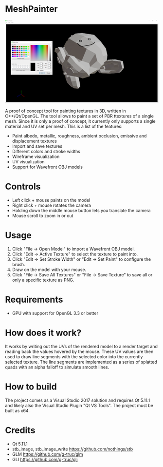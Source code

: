 # MeshPainter

![MeshPainter](meshpainter.png?raw=true "Painting a smiley on Suzanne")

A proof of concept tool for painting textures in 3D, written in C++/Qt/OpenGL. The tool allows to paint a set of PBR ttextures of a single mesh. Since it is only a proof of concept, it currently only supports a single material and UV set per mesh. This is a list of the features:

- Paint albedo, metallic, roughness, ambient occlusion, emissive and displacement textures
- Import and save textures
- Different colors and stroke widths
- Wireframe visualization
- UV visualization
- Support for Wavefront OBJ models

# Controls
- Left click + mouse paints on the model
- Right click + mouse rotates the camera
- Holding down the middle mouse button lets you translate the camera
- Mouse scroll to zoom in or out

# Usage
1) Click "File -> Open Model" to import a Wavefront OBJ model.
2) Click "Edit -> Active Texture" to select the texture to paint into.
3) Click "Edit -> Set Stroke Width" or "Edit -> Set Paint" to configure the brush.
4) Draw on the model with your mouse.
5) Click "File -> Save All Textures" or "File -> Save Texture" to save all or only a specific texture as PNG.

# Requirements
- GPU with support for OpenGL 3.3 or better

# How does it work?
It works by writing out the UVs of the rendered model to a render target and reading back the values hovered by the mouse. These UV values are then used to draw line segments with the selected color into the currently selected texture. The line segments are implemented as a series of splatted quads with an alpha falloff to simulate smooth lines.

# How to build
The project comes as a Visual Studio 2017 solution and requires Qt 5.11.1 and likely also the Visual Studio Plugin "Qt VS Tools". The project must be built as x64.

# Credits
- Qt 5.11.1
- stb_image, stb_image_write https://github.com/nothings/stb
- GLM https://github.com/g-truc/glm
- GLI https://github.com/g-truc/gli
